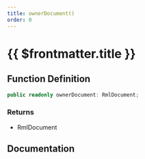 ```yaml
---
title: ownerDocument()
order: 0
---
```


# {{ $frontmatter.title }}

## Function Definition

```ts
public readonly ownerDocument: RmlDocument;
```

### Returns

* RmlDocument

## Documentation

<!--@include: ./parts/ownerDocument.md-->
